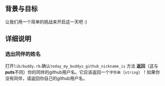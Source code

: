 ## 背景与目标
让我们用一个简单的挑战来开启这一天吧 :)

## 详细说明
### 选出同伴的姓名

打开`lib/buddy.rb`.确认`today_my_buddys_github_nickname_is` 方法 **返回**（这与**puts**不同）你的同伴的github用户名。它应该返回一个`字符串`（`string`）！如果你没有同伴，请返回你自己的github用户名。
